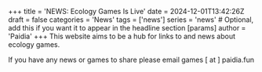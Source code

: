 +++
title = 'NEWS: Ecology Games Is Live'
date = 2024-12-01T13:42:26Z
draft = false
categories = 'News'
tags = ['news']
series = 'news' # Optional, add this if you want it to appear in the headline section
[params]
  author = 'Paidia'
+++
This website aims to be a hub for links to and news about ecology games.
<!--more-->
If you have any news or games to share please email games [ at ] paidia.fun 